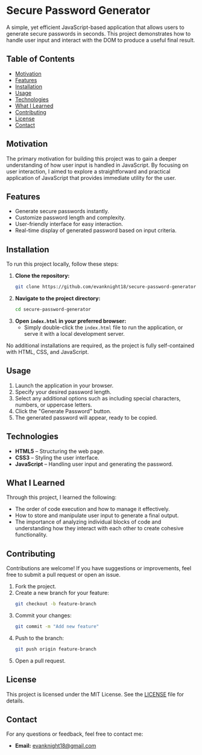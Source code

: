 # Secure Password Generator

A simple, yet efficient JavaScript-based application that allows users to generate secure passwords in seconds. This project demonstrates how to handle user input and interact with the DOM to produce a useful final result.

## Table of Contents
- [Motivation](#motivation)
- [Features](#features)
- [Installation](#installation)
- [Usage](#usage)
- [Technologies](#technologies)
- [What I Learned](#what-i-learned)
- [Contributing](#contributing)
- [License](#license)
- [Contact](#contact)

## Motivation
The primary motivation for building this project was to gain a deeper understanding of how user input is handled in JavaScript. By focusing on user interaction, I aimed to explore a straightforward and practical application of JavaScript that provides immediate utility for the user.

## Features
- Generate secure passwords instantly.
- Customize password length and complexity.
- User-friendly interface for easy interaction.
- Real-time display of generated password based on input criteria.

## Installation
To run this project locally, follow these steps:

1. **Clone the repository:**
   ```bash
   git clone https://github.com/evanknight18/secure-password-generator.git
   ```
2. **Navigate to the project directory:**
   ```bash
   cd secure-password-generator
   ```
3. **Open `index.html` in your preferred browser:**
   - Simply double-click the `index.html` file to run the application, or serve it with a local development server.

No additional installations are required, as the project is fully self-contained with HTML, CSS, and JavaScript.

## Usage
1. Launch the application in your browser.
2. Specify your desired password length.
3. Select any additional options such as including special characters, numbers, or uppercase letters.
4. Click the "Generate Password" button.
5. The generated password will appear, ready to be copied.

## Technologies
- **HTML5** – Structuring the web page.
- **CSS3** – Styling the user interface.
- **JavaScript** – Handling user input and generating the password.

## What I Learned
Through this project, I learned the following:
- The order of code execution and how to manage it effectively.
- How to store and manipulate user input to generate a final output.
- The importance of analyzing individual blocks of code and understanding how they interact with each other to create cohesive functionality.

## Contributing
Contributions are welcome! If you have suggestions or improvements, feel free to submit a pull request or open an issue.

1. Fork the project.
2. Create a new branch for your feature:
   ```bash
   git checkout -b feature-branch
   ```
3. Commit your changes:
   ```bash
   git commit -m "Add new feature"
   ```
4. Push to the branch:
   ```bash
   git push origin feature-branch
   ```
5. Open a pull request.

## License
This project is licensed under the MIT License. See the [LICENSE](LICENSE) file for details.

## Contact
For any questions or feedback, feel free to contact me:

- **Email:** [evanknight18@gmail.com](mailto:evanknight18@gmail.com)
